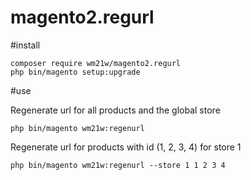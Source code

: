 # magento2.regurl

#install
````
composer require wm21w/magento2.regurl
php bin/magento setup:upgrade
````

#use

Regenerate url for all products and the global store
````
php bin/magento wm21w:regenurl
````
Regenerate url for products with id (1, 2, 3, 4) for store 1
````
php bin/magento wm21w:regenurl --store 1 1 2 3 4
````